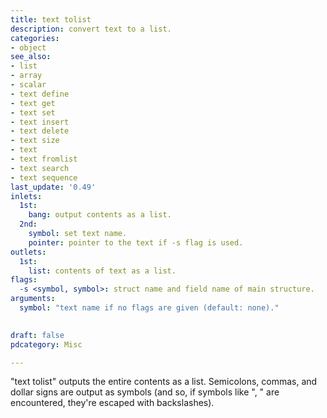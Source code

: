```yaml
---
title: text tolist
description: convert text to a list.
categories:
- object
see_also:
- list
- array
- scalar
- text define
- text get
- text set
- text insert
- text delete
- text size
- text 
- text fromlist
- text search
- text sequence
last_update: '0.49'
inlets:
  1st:
    bang: output contents as a list.
  2nd:
    symbol: set text name.
    pointer: pointer to the text if -s flag is used.
outlets:
  1st:
    list: contents of text as a list.
flags:
  -s <symbol, symbol>: struct name and field name of main structure.
arguments:
  symbol: "text name if no flags are given (default: none)."

  
draft: false
pdcategory: Misc

---
```


"text tolist" outputs the entire contents as a list. Semicolons, commas, and dollar signs are output as symbols (and so, if symbols like ", " are encountered, they're escaped with backslashes).


